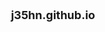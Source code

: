 <div align = "center">
  <p style = "font-weight: bolder; font-size: large;">j35hn.github.io</p>
</div>
